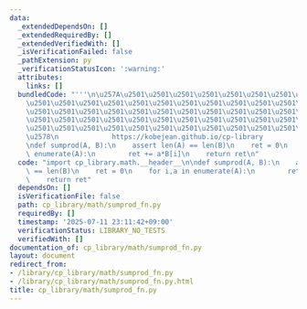 ```yaml
---
data:
  _extendedDependsOn: []
  _extendedRequiredBy: []
  _extendedVerifiedWith: []
  _isVerificationFailed: false
  _pathExtension: py
  _verificationStatusIcon: ':warning:'
  attributes:
    links: []
  bundledCode: "'''\n\u257A\u2501\u2501\u2501\u2501\u2501\u2501\u2501\u2501\u2501\u2501\
    \u2501\u2501\u2501\u2501\u2501\u2501\u2501\u2501\u2501\u2501\u2501\u2501\u2501\
    \u2501\u2501\u2501\u2501\u2501\u2501\u2501\u2501\u2501\u2501\u2501\u2501\u2501\
    \u2501\u2501\u2501\u2501\u2501\u2501\u2501\u2501\u2501\u2501\u2501\u2501\u2501\
    \u2501\u2501\u2501\u2501\u2501\u2501\u2501\u2501\u2501\u2501\u2501\u2501\u2501\
    \u2578\n             https://kobejean.github.io/cp-library               \n'''\n\
    \ndef sumprod(A, B):\n    assert len(A) == len(B)\n    ret = 0\n    for i,a in\
    \ enumerate(A):\n        ret += a*B[i]\n    return ret\n"
  code: "import cp_library.math.__header__\n\ndef sumprod(A, B):\n    assert len(A)\
    \ == len(B)\n    ret = 0\n    for i,a in enumerate(A):\n        ret += a*B[i]\n\
    \    return ret"
  dependsOn: []
  isVerificationFile: false
  path: cp_library/math/sumprod_fn.py
  requiredBy: []
  timestamp: '2025-07-11 23:11:42+09:00'
  verificationStatus: LIBRARY_NO_TESTS
  verifiedWith: []
documentation_of: cp_library/math/sumprod_fn.py
layout: document
redirect_from:
- /library/cp_library/math/sumprod_fn.py
- /library/cp_library/math/sumprod_fn.py.html
title: cp_library/math/sumprod_fn.py
---
```

